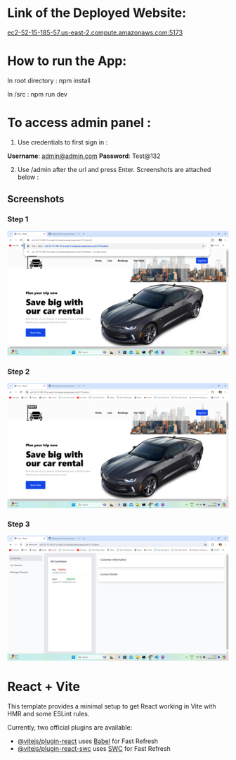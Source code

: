 # Link of the Deployed Website:

[ec2-52-15-185-57.us-east-2.compute.amazonaws.com:5173](http://ec2-52-15-185-57.us-east-2.compute.amazonaws.com:5173)

# How to run the App:

In root directory : npm install

In /src : npm run dev

# To access admin panel :

1. Use credentials to first sign in : 

**Username**: admin@admin.com 
**Password**: Test@132  

2. Use /admin after the url and press Enter. Screenshots are attached below :

## Screenshots

### Step 1
![Step 1](screenshots/Step1.png)

### Step 2
![Step 2](screenshots/Step2.png)

### Step 3
![Step 2](screenshots/Step3.png)


# React + Vite

This template provides a minimal setup to get React working in Vite with HMR and some ESLint rules.

Currently, two official plugins are available:

- [@vitejs/plugin-react](https://github.com/vitejs/vite-plugin-react/blob/main/packages/plugin-react/README.md) uses [Babel](https://babeljs.io/) for Fast Refresh
- [@vitejs/plugin-react-swc](https://github.com/vitejs/vite-plugin-react-swc) uses [SWC](https://swc.rs/) for Fast Refresh
